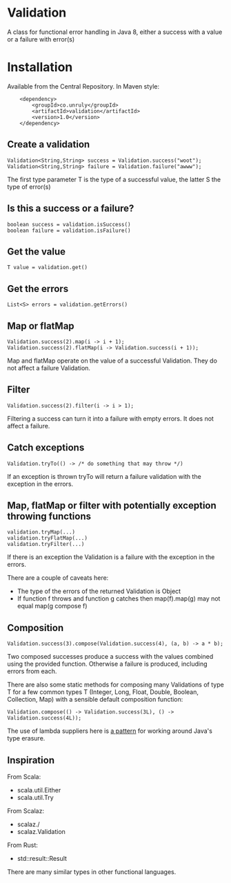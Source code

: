 # Validation

A class for functional error handling in Java 8, either a success with a value or a failure with error(s)

# Installation

Available from the Central Repository. In Maven style:

        <dependency>
            <groupId>co.unruly</groupId>
            <artifactId>validation</artifactId>
            <version>1.0</version>
        </dependency>

## Create a validation

    Validation<String,String> success = Validation.success("woot");
    Validation<String,String> failure = Validation.failure("awww");

The first type parameter T is the type of a successful value, the latter S the type of error(s)

## Is this a success or a failure?

    boolean success = validation.isSuccess()
    boolean failure = validation.isFailure()

## Get the value

    T value = validation.get()

## Get the errors

    List<S> errors = validation.getErrors()

## Map or flatMap

    Validation.success(2).map(i -> i + 1);
    Validation.success(2).flatMap(i -> Validation.success(i + 1));

Map and flatMap operate on the value of a successful Validation. They do not affect a failure Validation.


## Filter

    Validation.success(2).filter(i -> i > 1);

Filtering a success can turn it into a failure with empty errors. It does not affect a failure.

## Catch exceptions

    Validation.tryTo(() -> /* do something that may throw */)

If an exception is thrown tryTo will return a failure validation with the exception in the errors.

## Map, flatMap or filter with potentially exception throwing functions

    validation.tryMap(...)
    validation.tryFlatMap(...)
    validation.tryFilter(...)

If there is an exception the Validation is a failure with the exception in the errors.

There are a couple of caveats here:

* The type of the errors of the returned Validation is Object
* If function f throws and function g catches then map(f).map(g) may not equal map(g compose f)

## Composition

    Validation.success(3).compose(Validation.success(4), (a, b) -> a * b);

Two composed successes produce a success with the values combined using the provided function. Otherwise a failure is
produced, including errors from each.

There are also some static methods for composing many Validations of type T for a few common types T
(Integer, Long, Float, Double, Boolean, Collection, Map) with a sensible default composition function:

    Validation.compose(() -> Validation.success(3L), () -> Validation.success(4L));

The use of lambda suppliers here is [a pattern][0] for working around Java's type erasure.

[0]: http://benjiweber.co.uk/blog/2015/02/20/work-around-java-same-erasure-errors-with-lambdas/ 'Work around Java “same erasure” errors with Lambdas'

## Inspiration

From Scala:

* scala.util.Either
* scala.util.Try

From Scalaz:

* scalaz.\/
* scalaz.Validation

From Rust:

* std::result::Result

There are many similar types in other functional languages.